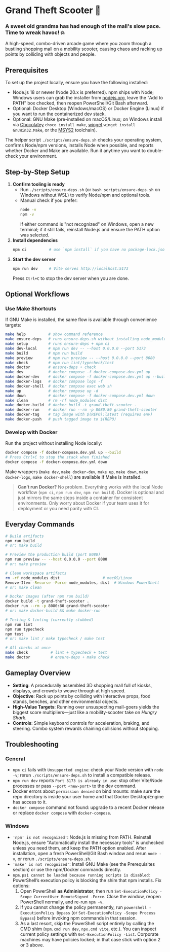 # Grand Theft Scooter 🛵
### A sweet old grandma has had enough of the mall's slow pace. Time to wreak havoc! 💥
A high-speed, combo-driven arcade game where you zoom through a bustling shopping mall on a mobility scooter, causing chaos and racking up points by colliding with objects and people.


## Prerequisites    
To set up the project locally, ensure you have the following installed: 
- Node.js 18 or newer (Node 20.x is preferred). npm ships with Node; Windows users can grab the installer from [nodejs.org](https://nodejs.org), leave the "Add to PATH" box checked, then reopen PowerShell/Git Bash afterward.
- Optional: Docker Desktop (Windows/macOS) or Docker Engine (Linux) if you want to run the containerized dev stack.
- Optional: GNU Make (pre-installed on macOS/Linux; on Windows install via [Chocolatey](https://chocolatey.org/packages/make) `choco install make`, [winget](https://learn.microsoft.com/windows/package-manager/winget/) `winget install GnuWin32.Make`, or the [MSYS2](https://www.msys2.org/) toolchain).

The helper script `./scripts/ensure-deps.sh` checks your operating system, confirms Node/npm versions, installs Node when possible, and reports whether Docker and Make are available. Run it anytime you want to double-check your environment.

## Step-by-Step Setup
1. **Confirm tooling is ready** 
   - Run `./scripts/ensure-deps.sh` (or `bash scripts/ensure-deps.sh` on Windows without WSL) to verify Node/npm and optional tools.
   - Manual check if you prefer:
     ```sh
     node -v
     npm -v
     ```
     If either command is "not recognized" on Windows, open a new terminal; if it still fails, reinstall Node.js and ensure the PATH option was selected.
2. **Install dependencies**
   ```sh
   npm ci          # use `npm install` if you have no package-lock.json
   ```
3. **Start the dev server**
   ```sh
   npm run dev     # Vite serves http://localhost:5173
   ```
   Press `Ctrl+C` to stop the dev server when you are done.

## Optional Workflows
### Use Make Shortcuts
If GNU Make is installed, the same flow is available through convenience targets:
```sh
make help          # show command reference
make ensure-deps   # runs ensure-deps.sh without installing node_modules
make setup         # runs ensure-deps + npm ci
make dev-local     # npm run dev -- --host 0.0.0.0 --port 5173
make build         # npm run build
make preview       # npm run preview -- --host 0.0.0.0 --port 8080
make check         # npm run lint/typecheck/test
make doctor        # ensure-deps + check
make dev           # docker compose -f docker-compose.dev.yml up
make docker-dev    # docker compose -f docker-compose.dev.yml up --build
make docker-logs   # docker compose logs -f
make docker-shell  # docker compose exec web sh
make up            # docker compose up -d
make down          # docker compose -f docker-compose.dev.yml down
make clean         # rm -rf node_modules dist
make docker-build  # docker build -t grand-theft-scooter .
make docker-run    # docker run --rm -p 8080:80 grand-theft-scooter
make docker-tag    # tag image with $(REPO):latest (requires env)
make docker-push   # push tagged image to $(REPO)
```

### Develop with Docker
Run the project without installing Node locally:
```sh
docker compose -f docker-compose.dev.yml up --build
# Press Ctrl+C to stop the stack when finished
docker compose -f docker-compose.dev.yml down
```
Make wrappers (`make dev`, `make docker-dev`, `make up`, `make down`, `make docker-logs`, `make docker-shell`) are available if Make is installed.

> **Can’t run Docker?** No problem. Everything works with the local Node workflow (`npm ci`, `npm run dev`, `npm run build`). Docker is optional and just mirrors the same steps inside a container for consistent environments. Only worry about Docker if your team uses it for deployment or you need parity with CI.

## Everyday Commands
```sh
# Build artifacts
npm run build
# or: make build

# Preview the production build (port 8080)
npm run preview -- --host 0.0.0.0 --port 8080
# or: make preview

# Clean workspace artifacts
rm -rf node_modules dist                   # macOS/Linux
Remove-Item -Recurse -Force node_modules, dist  # Windows PowerShell
# or: make clean

# Docker images (after npm run build)
docker build -t grand-theft-scooter .
docker run --rm -p 8080:80 grand-theft-scooter
# or: make docker-build && make docker-run

# Testing & linting (currently stubbed)
npm run lint
npm run typecheck
npm test
# or: make lint / make typecheck / make test

# All checks at once
make check          # lint + typecheck + test
make doctor         # ensure-deps + make check
```

## Gameplay Overview
- **Setting**: A procedurally assembled 3D shopping mall full of kiosks, displays, and crowds to weave through at high speed.
- **Objective**: Rack up points by colliding with interactive props, food stands, benches, and other environmental objects.
- **High-Value Targets**: Running over unsuspecting mall-goers yields the biggest score multipliers—just like a mobility-scooter take on *Hungry Shark*.
- **Controls**: Simple keyboard controls for acceleration, braking, and steering. Combo system rewards chaining collisions without stopping.

## Troubleshooting
### General
- `npm ci` fails with `Unsupported engine`: check your Node version with `node -v`; rerun `./scripts/ensure-deps.sh` to install a compatible release.
- `npm run dev` reports `Port 5173 is already in use`: stop other Vite/Node processes or pass `--port <new-port>` to the dev command.
- Docker errors about `permission denied` on bind mounts: make sure the repo directory is inside your user home and that Docker Desktop/Engine has access to it.
- `docker compose` command not found: upgrade to a recent Docker release or replace `docker compose` with `docker-compose`.

### Windows
- `'npm' is not recognized'`: Node.js is missing from PATH. Reinstall Node.js, ensure "Automatically install the necessary tools" is unchecked unless you need them, and keep the PATH option enabled. After installation, open a fresh PowerShell/Git Bash window and rerun `node -v`, or rerun `./scripts/ensure-deps.sh`.
- `'make' is not recognized'`: Install GNU Make (see the Prerequisites section) or use the npm/Docker commands directly.
- `npm.ps1 cannot be loaded because running scripts is disabled`: PowerShell’s execution policy is blocking the shim that npm installs. Fix options:
  1. Open PowerShell **as Administrator**, then run `Set-ExecutionPolicy -Scope CurrentUser RemoteSigned -Force`. Close the window, reopen PowerShell normally, and re-run `npm -v`.
  2. If you cannot change the policy permanently, run `powershell -ExecutionPolicy Bypass` (or `Set-ExecutionPolicy -Scope Process Bypass`) before invoking npm commands in that session.
  3. As a last resort, skip the PowerShell script entirely by calling the CMD shim (`npm.cmd run dev`, `npx.cmd vite`, etc.).
  You can inspect current policy settings with `Get-ExecutionPolicy -List`. Corporate machines may have policies locked; in that case stick with option 2 or 3 above.
